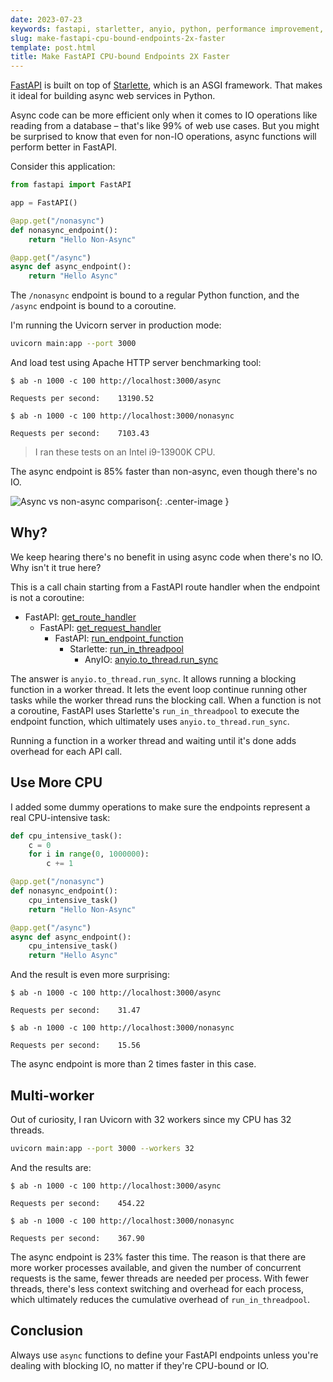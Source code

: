 ```yaml
---
date: 2023-07-23
keywords: fastapi, starletter, anyio, python, performance improvement, async, non-blocking, cpu-bound, threads
slug: make-fastapi-cpu-bound-endpoints-2x-faster
template: post.html
title: Make FastAPI CPU-bound Endpoints 2X Faster
---
```


[FastAPI](https://fastapi.tiangolo.com/) is built on top of [Starlette](https://www.starlette.io/), which is an ASGI framework. That makes it ideal for building async web services in Python.

Async code can be more efficient only when it comes to IO operations like reading from a database – that's like 99% of web use cases. But you might be surprised to know that even for non-IO operations, async functions will perform better in FastAPI.

<!--more-->

Consider this application:

```python
from fastapi import FastAPI

app = FastAPI()

@app.get("/nonasync")
def nonasync_endpoint():
    return "Hello Non-Async"

@app.get("/async")
async def async_endpoint():
    return "Hello Async"
```

The `/nonasync` endpoint is bound to a regular Python function, and the `/async` endpoint is bound to a coroutine.

I'm running the Uvicorn server in production mode:

```bash
uvicorn main:app --port 3000
```

And load test using Apache HTTP server benchmarking tool:

```text
$ ab -n 1000 -c 100 http://localhost:3000/async

Requests per second:    13190.52
```

```text
$ ab -n 1000 -c 100 http://localhost:3000/nonasync

Requests per second:    7103.43
```

> I ran these tests on an Intel i9-13900K CPU.

The async endpoint is 85% faster than non-async, even though there's no IO.

![Async vs non-async comparison](/assets/img/fastapi_async_cpu_bound.jpg){: .center-image }

## Why?

We keep hearing there's no benefit in using async code when there's no IO. Why isn't it true here?

This is a call chain starting from a FastAPI route handler when the endpoint is not a coroutine:

- FastAPI: [get_route_handler](https://github.com/tiangolo/fastapi/blob/0976185af96ab2ee39c949c0456be616b01f8669/fastapi/routing.py#L500)
    - FastAPI: [get_request_handler](https://github.com/tiangolo/fastapi/blob/0976185af96ab2ee39c949c0456be616b01f8669/fastapi/routing.py#L195)
        - FastAPI: [run_endpoint_function](https://github.com/tiangolo/fastapi/blob/0976185af96ab2ee39c949c0456be616b01f8669/fastapi/routing.py#L182)
            - Starlette: [run_in_threadpool](https://github.com/encode/starlette/blob/3f6d4f5969d8c153477c534a31fc50925843f7b0/starlette/concurrency.py#L35)
                - AnyIO: [anyio.to_thread.run_sync](https://anyio.readthedocs.io/en/stable/api.html#anyio.to_thread.run_sync)

The answer is `anyio.to_thread.run_sync`. It allows running a blocking function in a worker thread. It lets the event loop continue running other tasks while the worker thread runs the blocking call. When a function is not a coroutine, FastAPI uses Starlette's `run_in_threadpool` to execute the endpoint function, which ultimately uses `anyio.to_thread.run_sync`.

Running a function in a worker thread and waiting until it's done adds overhead for each API call.

## Use More CPU

I added some dummy operations to make sure the endpoints represent a real CPU-intensive task:

```python
def cpu_intensive_task():
    c = 0
    for i in range(0, 1000000):
        c += 1

@app.get("/nonasync")
def nonasync_endpoint():
    cpu_intensive_task()
    return "Hello Non-Async"

@app.get("/async")
async def async_endpoint():
    cpu_intensive_task()
    return "Hello Async"
```

And the result is even more surprising:

```text
$ ab -n 1000 -c 100 http://localhost:3000/async

Requests per second:    31.47
```

```text
$ ab -n 1000 -c 100 http://localhost:3000/nonasync

Requests per second:    15.56
```

The async endpoint is more than 2 times faster in this case.

## Multi-worker

Out of curiosity, I ran Uvicorn with 32 workers since my CPU has 32 threads.

```bash
uvicorn main:app --port 3000 --workers 32
```

And the results are:

```text
$ ab -n 1000 -c 100 http://localhost:3000/async

Requests per second:    454.22
```

```text
$ ab -n 1000 -c 100 http://localhost:3000/nonasync

Requests per second:    367.90
```

The async endpoint is 23% faster this time. The reason is that there are more worker processes available, and given the number of concurrent requests is the same, fewer threads are needed per process. With fewer threads, there's less context switching and overhead for each process, which ultimately reduces the cumulative overhead of `run_in_threadpool`.

## Conclusion

Always use `async` functions to define your FastAPI endpoints unless you're dealing with blocking IO, no matter if they're CPU-bound or IO.

